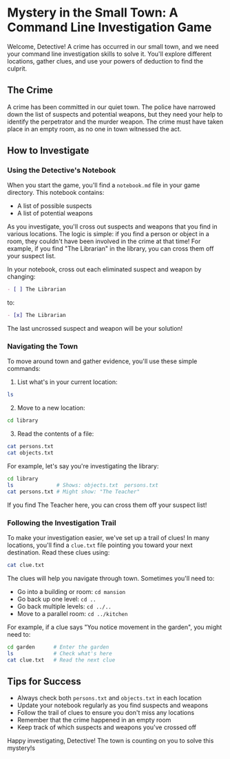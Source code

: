 # Mystery in the Small Town: A Command Line Investigation Game

Welcome, Detective! A crime has occurred in our small town, and we need your command line investigation skills to solve it. You'll explore different locations, gather clues, and use your powers of deduction to find the culprit.

## The Crime

A crime has been committed in our quiet town. The police have narrowed down the list of suspects and potential weapons, but they need your help to identify the perpetrator and the murder weapon. The crime must have taken place in an empty room, as no one in town witnessed the act.

## How to Investigate

### Using the Detective's Notebook

When you start the game, you'll find a `notebook.md` file in your game directory. This notebook contains:
- A list of possible suspects
- A list of potential weapons

As you investigate, you'll cross out suspects and weapons that you find in various locations. The logic is simple: if you find a person or object in a room, they couldn't have been involved in the crime at that time! For example, if you find "The Librarian" in the library, you can cross them off your suspect list.

In your notebook, cross out each eliminated suspect and weapon by changing:
```markdown
- [ ] The Librarian
```
to:
```markdown
- [x] The Librarian
```

The last uncrossed suspect and weapon will be your solution!

### Navigating the Town

To move around town and gather evidence, you'll use these simple commands:

1. List what's in your current location:
```bash
ls
```

2. Move to a new location:
```bash
cd library
```

3. Read the contents of a file:
```bash
cat persons.txt
cat objects.txt
```

For example, let's say you're investigating the library:
```bash
cd library
ls              # Shows: objects.txt  persons.txt
cat persons.txt # Might show: "The Teacher"
```
If you find The Teacher here, you can cross them off your suspect list!

### Following the Investigation Trail

To make your investigation easier, we've set up a trail of clues! In many locations, you'll find a `clue.txt` file pointing you toward your next destination. Read these clues using:
```bash
cat clue.txt
```

The clues will help you navigate through town. Sometimes you'll need to:
- Go into a building or room: `cd mansion`
- Go back up one level: `cd ..`
- Go back multiple levels: `cd ../..`
- Move to a parallel room: `cd ../kitchen`

For example, if a clue says "You notice movement in the garden", you might need to:
```bash
cd garden      # Enter the garden
ls             # Check what's here
cat clue.txt   # Read the next clue
```

## Tips for Success
- Always check both `persons.txt` and `objects.txt` in each location
- Update your notebook regularly as you find suspects and weapons
- Follow the trail of clues to ensure you don't miss any locations
- Remember that the crime happened in an empty room
- Keep track of which suspects and weapons you've crossed off

Happy investigating, Detective! The town is counting on you to solve this mystery!s
